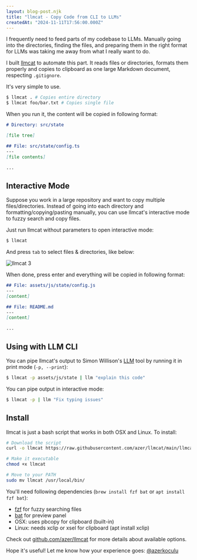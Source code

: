 ```yaml
---
layout: blog-post.njk
title: "llmcat - Copy Code from CLI to LLMs"
createdAt: "2024-11-11T17:56:00.000Z"
---
```


I frequently need to feed parts of my codebase to LLMs. Manually going into the directories, finding the files, and preparing them in the right format for LLMs was taking me away from what I really want to do.

I built [llmcat](https://github.com/azer/llmcat) to automate this part. It reads files or directories, formats them properly and copies to clipboard as one large Markdown document, respecting `.gitignore`.

It's very simple to use.

```bash
$ llmcat . # Copies entire directory
$ llmcat foo/bar.txt # Copies single file
```

When you run it, the content will be copied in following format:

```md
# Directory: src/state

[file tree]

## File: src/state/config.ts
---
[file contents]

...
```

## Interactive Mode

Suppose you work in a large repository and want to copy multiple files/directories. Instead of going into each directory and formatting/copying/pasting manually, you can use llmcat's interactive mode to fuzzy search and copy files.

Just run llmcat without parameters to open interactive mode:

```bash
$ llmcat
```

And press `tab` to select files & directories, like below:

![llmcat 3](https://github.com/user-attachments/assets/d53ee548-8900-4b1a-bbc7-69a0c01b72e8)

When done, press enter and everything will be copied in following format:

```markdown
## File: assets/js/state/config.js
---
[content]

## File: README.md
---
[content]

...
```

## Using with LLM CLI

You can pipe llmcat's output to Simon Willison's [LLM](https://github.com/simonw/llm) tool by running it in print mode (`-p, --print`):

```bash
$ llmcat -p assets/js/state | llm "explain this code"
```

You can pipe output in interactive mode:

```bash
$ llmcat -p | llm "Fix typing issues"
```

## Install

llmcat is just a bash script that works in both OSX and Linux. To install:

```bash
# Download the script
curl -o llmcat https://raw.githubusercontent.com/azer/llmcat/main/llmcat

# Make it executable
chmod +x llmcat

# Move to your PATH
sudo mv llmcat /usr/local/bin/
```

You'll need following dependencies (`brew install fzf bat` or `apt install fzf bat`):

* [fzf](https://github.com/junegunn/fzf) for fuzzy searching files
* [bat](https://github.com/sharkdp/bat) for preview panel
* OSX: uses pbcopy for clipboard (built-in)
* Linux: needs xclip or xsel for clipboard (apt install xclip)

Check out [github.com/azer/llmcat](https://github.com/azer/llmcat) for more details about available options.

Hope it's useful! Let me know how your experience goes: [@azerkoculu](https://twitter.com/azerkoculu)
